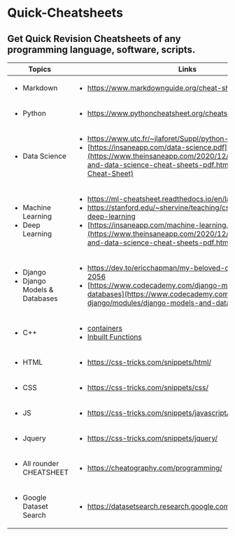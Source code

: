 # Quick-Cheatsheets
## Get Quick Revision Cheatsheets of any programming language, software, scripts.

| Topics | Links |
| ------------ | ----- |
|<ul> <li>Markdown</li> </ul>|<ul> <li>https://www.markdownguide.org/cheat-sheet/</li> </ul>|
|<ul> <li>Python</li> </ul>|<ul> <li>https://www.pythoncheatsheet.org/cheatsheet/comprehensions</li> </ul>|
|<ul> <li>Data Science</li> </ul> | <ul> <li>https://www.utc.fr/~jlaforet/Suppl/python-cheatsheets.pdf</li> <li>[https://insaneapp.com/data-science.pdf](https://www.theinsaneapp.com/2020/12/machine-learning-and-data-science-cheat-sheets-pdf.html#Data-Science-Cheat-Sheet)</li> </ul>|
|<ul> <li>Machine Learning</li> <li>Deep Learning</li> </ul>| <ul> <li>https://ml-cheatsheet.readthedocs.io/en/latest/</li> <li>https://stanford.edu/~shervine/teaching/cs-229/cheatsheet-deep-learning</li> <li>[https://insaneapp.com/machine-learning.pdf](https://www.theinsaneapp.com/2020/12/machine-learning-and-data-science-cheat-sheets-pdf.html)</li> </ul>|
|<ul> <li>Django</li> <li>Django Models & Databases</li> </ul> | <ul> <li>https://dev.to/ericchapman/my-beloved-django-cheat-sheet-2056</li> <li>[https://www.codecademy.com/django-models-and-databases](https://www.codecademy.com/learn/data-in-django/modules/django-models-and-databases/cheatsheet)</li> </ul>|
|<ul> <li>C++</li> </ul> | <ul><li> [containers](https://github.com/gibsjose/cpp-cheat-sheet/blob/master/Data%20Structures%20and%20Algorithms.md)</li> <li>[Inbuilt Functions](https://medium.com/logicalbee/c-stl-algorithms-cheat-sheet-d92f986abe14)</li></ul> |
|<ul><li> HTML</li></ul>|<ul><li> https://css-tricks.com/snippets/html/</li></ul>|
|<ul><li> CSS</li></ul>|<ul><li> https://css-tricks.com/snippets/css/</li></ul>|
|<ul><li> JS</li></ul>|<ul><li> https://css-tricks.com/snippets/javascript/</li></ul>|
|<ul><li> Jquery</li></ul>|<ul><li> https://css-tricks.com/snippets/jquery/</li></ul>|
| <ul> <li>All rounder CHEATSHEET</li> </ul> | <ul> <li>https://cheatography.com/programming/</li> </ul>|
|<ul> <li>Google Dataset Search</li> </ul>|<ul> <li>https://datasetsearch.research.google.com/</li> </ul>|
